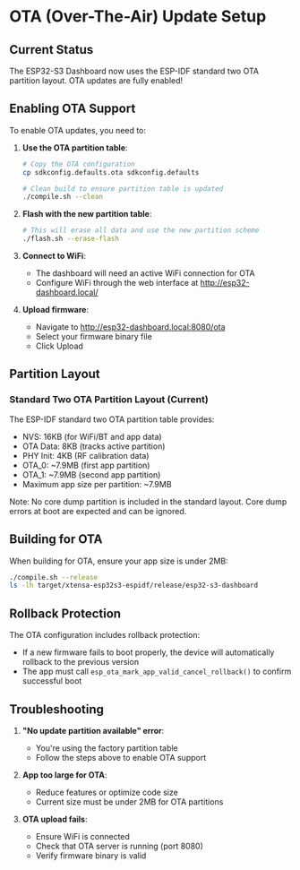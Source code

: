 # OTA (Over-The-Air) Update Setup

## Current Status

The ESP32-S3 Dashboard now uses the ESP-IDF standard two OTA partition layout. OTA updates are fully enabled!

## Enabling OTA Support

To enable OTA updates, you need to:

1. **Use the OTA partition table**:
   ```bash
   # Copy the OTA configuration
   cp sdkconfig.defaults.ota sdkconfig.defaults
   
   # Clean build to ensure partition table is updated
   ./compile.sh --clean
   ```

2. **Flash with the new partition table**:
   ```bash
   # This will erase all data and use the new partition scheme
   ./flash.sh --erase-flash
   ```

3. **Connect to WiFi**:
   - The dashboard will need an active WiFi connection for OTA
   - Configure WiFi through the web interface at http://esp32-dashboard.local/

4. **Upload firmware**:
   - Navigate to http://esp32-dashboard.local:8080/ota
   - Select your firmware binary file
   - Click Upload

## Partition Layout

### Standard Two OTA Partition Layout (Current)
The ESP-IDF standard two OTA partition table provides:
- NVS: 16KB (for WiFi/BT and app data)
- OTA Data: 8KB (tracks active partition)
- PHY Init: 4KB (RF calibration data)
- OTA_0: ~7.9MB (first app partition)
- OTA_1: ~7.9MB (second app partition)
- Maximum app size per partition: ~7.9MB

Note: No core dump partition is included in the standard layout. Core dump errors at boot are expected and can be ignored.

## Building for OTA

When building for OTA, ensure your app size is under 2MB:
```bash
./compile.sh --release
ls -lh target/xtensa-esp32s3-espidf/release/esp32-s3-dashboard
```

## Rollback Protection

The OTA configuration includes rollback protection:
- If a new firmware fails to boot properly, the device will automatically rollback to the previous version
- The app must call `esp_ota_mark_app_valid_cancel_rollback()` to confirm successful boot

## Troubleshooting

1. **"No update partition available" error**:
   - You're using the factory partition table
   - Follow the steps above to enable OTA support

2. **App too large for OTA**:
   - Reduce features or optimize code size
   - Current size must be under 2MB for OTA partitions

3. **OTA upload fails**:
   - Ensure WiFi is connected
   - Check that OTA server is running (port 8080)
   - Verify firmware binary is valid
